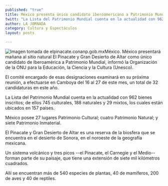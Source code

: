 ```yaml
---
published: "true"
title: México presenta único candidato iberoamericano a Patrimonio Mundial
twitt: "La Lista del Patrimonio Mundial cuenta en la actualidad con 962 bienes inscritos; de ellos 745 culturales, 188 naturales y 29 mixtos, los cuales están ubicados en 157 países"
author: LA JORNADA
category: Cultura y Espectáculos
layout: posts

---
```


![Imagen tomada de elpinacate.conanp.gob.mx](/_posts/2013/06/15/elpinacateygrandesierto.jpg)México. México presentará mañana al sitio natural El Pinacate y Gran Desierto de Altar como único candidato de Iberoamérica a Patrimonio Mundial, informó la Organización de la ONU para la Educación, la Ciencia y la Cultura (Unesco).

El comité encargado de esas designaciones examinará en su próxima reunión, a efectuarse en Camboya del 16 al 27 de este mes, un total de 32 candidaturas en este año.

La Lista del Patrimonio Mundial cuenta en la actualidad con 962 bienes inscritos; de ellos 745 culturales, 188 naturales y 29 mixtos, los cuales están ubicados en 157 países.

México posee 27 lugares Patrimonio Cultural; cuatro Patrimonio Natural; y siete Patrimonio Inmaterial.

El Pinacate y Gran Desierto de Altar es una reserva de la biosfera que se encuentra en el desierto de Sonora, en el noroeste de la geografía mexicana.

Un sistema volcánico y tres picos --el Pinacate, el Carnegie y el Medio-- forman parte de su paisaje, que tiene una extensión de siete mil kilómetros cuadrados.

Allí se encuentran más de 540 especies de plantas, 40 de mamíferos, 200 de aves y 40 de reptiles.

